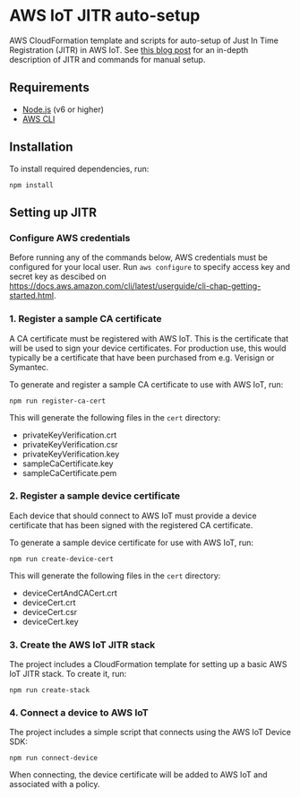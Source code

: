 # AWS IoT JITR auto-setup

AWS CloudFormation template and scripts for auto-setup of Just In Time Registration (JITR) in AWS IoT. See [this blog post](https://aws.amazon.com/blogs/iot/just-in-time-registration-of-device-certificates-on-aws-iot/) for an in-depth description of JITR and commands for manual setup.

## Requirements

* [Node.js](https://nodejs.org/) (v6 or higher)
* [AWS CLI](https://aws.amazon.com/cli/)

## Installation

To install required dependencies, run:

    npm install

## Setting up JITR

### Configure AWS credentials

Before running any of the commands below, AWS credentials must be configured for your local user. Run `aws configure` to specify access key and secret key as descibed on https://docs.aws.amazon.com/cli/latest/userguide/cli-chap-getting-started.html.

### 1. Register a sample CA certificate

A CA certificate must be registered with AWS IoT. This is the certificate that will be used to sign your device certificates. For production use, this would typically be a certificate that have been purchased from e.g. Verisign or Symantec.

To generate and register a sample CA certificate to use with AWS IoT, run:

    npm run register-ca-cert

This will generate the following files in the `cert` directory:
* privateKeyVerification.crt
* privateKeyVerification.csr
* privateKeyVerification.key
* sampleCaCertificate.key
* sampleCaCertificate.pem

### 2. Register a sample device certificate

Each device that should connect to AWS IoT must provide a device certificate that has been signed with the registered CA certificate.

To generate a sample device certificate for use with AWS IoT, run:

    npm run create-device-cert

This will generate the following files in the `cert` directory:
* deviceCertAndCACert.crt
* deviceCert.crt
* deviceCert.csr
* deviceCert.key

### 3. Create the AWS IoT JITR stack

The project includes a CloudFormation template for setting up a basic AWS IoT JITR stack. To create it, run:

    npm run create-stack

### 4. Connect a device to AWS IoT

The project includes a simple script that connects using the AWS IoT Device SDK:

    npm run connect-device

When connecting, the device certificate will be added to AWS IoT and associated with a policy.
